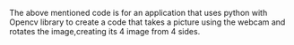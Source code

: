 The above mentioned code is for an application that uses python with Opencv library to create a code that takes a picture using the webcam and rotates the image,creating its 4 image from 4 sides.
